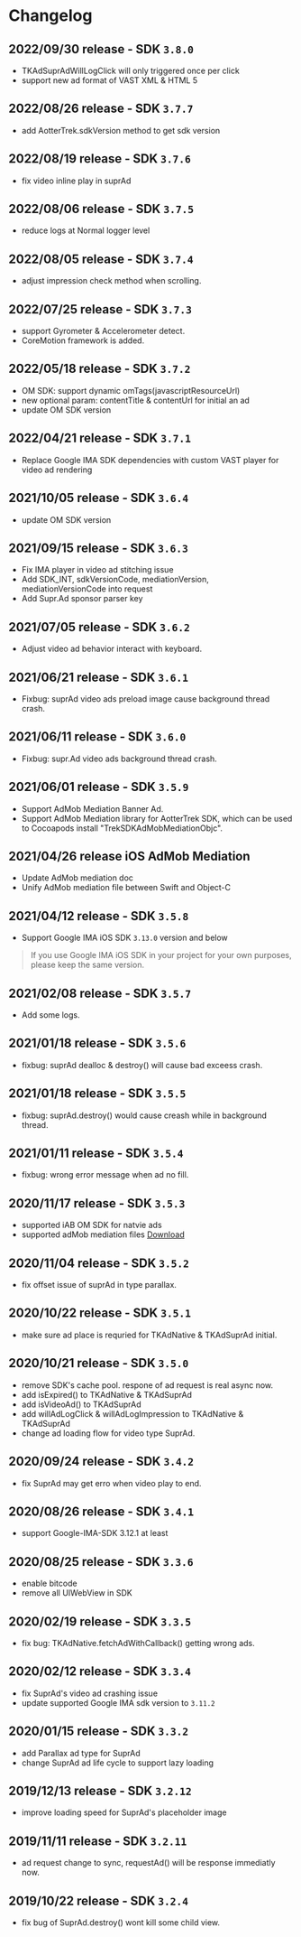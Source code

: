 # Changelog

## 2022/09/30 release - SDK `3.8.0`

* TKAdSuprAdWillLogClick will only triggered once per click
* support new ad format of VAST XML & HTML 5

## 2022/08/26 release - SDK `3.7.7`

* add AotterTrek.sdkVersion method to get sdk version

## 2022/08/19 release - SDK `3.7.6`

* fix video inline play in suprAd

## 2022/08/06 release - SDK `3.7.5`

* reduce logs at Normal logger level

## 2022/08/05 release - SDK `3.7.4`

* adjust impression check method when scrolling.

## 2022/07/25 release - SDK `3.7.3`

* support Gyrometer & Accelerometer detect.
* CoreMotion framework is added.

## 2022/05/18 release - SDK `3.7.2`

* OM SDK: support dynamic omTags(javascriptResourceUrl)
* new optional param: contentTitle & contentUrl for initial an ad
* update OM SDK version

## 2022/04/21 release - SDK `3.7.1`

* Replace Google IMA SDK dependencies with custom VAST player for video ad rendering

## 2021/10/05 release - SDK `3.6.4`

* update OM SDK version

## 2021/09/15 release - SDK `3.6.3`

* Fix IMA player in video ad stitching issue
* Add SDK\_INT, sdkVersionCode, mediationVersion, mediationVersionCode into request
* Add Supr.Ad sponsor parser key

## 2021/07/05 release - SDK `3.6.2`

* Adjust video ad behavior interact with keyboard.

## 2021/06/21 release - SDK `3.6.1`

* Fixbug: suprAd video ads preload image cause background thread crash.

## 2021/06/11 release - SDK `3.6.0`&#x20;

* Fixbug: supr.Ad video ads background thread crash.

## 2021/06/01 release - SDK `3.5.9`

* Support AdMob Mediation Banner Ad.
* Support AdMob Mediation library for AotterTrek SDK, which can be used to Cocoapods install "TrekSDKAdMobMediationObjc".

## 2021/04/26 release iOS AdMob Mediation

* Update AdMob mediation doc&#x20;
* Unify AdMob mediation file between Swift and Object-C

## 2021/04/12 release - SDK `3.5.8`

* Support Google IMA iOS SDK `3.13.0` version and below

> If you use Google IMA iOS SDK in your project for your own purposes, please keep the same version.

## 2021/02/08 release - SDK `3.5.7`

* Add some logs.

## 2021/01/18 release - SDK `3.5.6`

* fixbug: suprAd dealloc & destroy() will cause bad exceess crash.

## 2021/01/18 release - SDK `3.5.5`

* fixbug: suprAd.destroy() would cause creash while in background thread.

## 2021/01/11 release - SDK `3.5.4`

* fixbug: wrong error message when ad no fill.

## 2020/11/17 release - SDK `3.5.3`

* supported iAB OM SDK for natvie ads
* supported adMob mediation files [Download](https://github.com/aotter/AotterTrek-iOS-SDK/releases/download/3.5.3/AotterTrek.adMob.mediation.zip)

## 2020/11/04 release - SDK `3.5.2`

* fix offset issue of suprAd in type parallax.

## 2020/10/22 release - SDK `3.5.1`

* make sure ad place is requried for TKAdNative & TKAdSuprAd initial.

## 2020/10/21 release - SDK `3.5.0`

* remove SDK's cache pool. respone of ad request is real async now.
* add isExpired() to TKAdNative & TKAdSuprAd
* add isVideoAd() to TKAdSuprAd
* add willAdLogClick & willAdLogImpression to TKAdNative & TKAdSuprAd
* change ad loading flow for video type SuprAd.

## 2020/09/24 release - SDK `3.4.2`

* fix SuprAd may get erro when video play to end.

## 2020/08/26 release - SDK `3.4.1`

* support Google-IMA-SDK 3.12.1 at least

## 2020/08/25 release - SDK `3.3.6`

* enable bitcode
* remove all UIWebView in SDK

## 2020/02/19 release - SDK `3.3.5`

* fix bug: TKAdNative.fetchAdWithCallback() getting wrong ads.

## 2020/02/12 release - SDK `3.3.4`

* fix SuprAd's video ad crashing issue
* update supported Google IMA sdk version to `3.11.2`

## 2020/01/15 release - SDK `3.3.2`

* add Parallax ad type for SuprAd
* change SuprAd ad life cycle to support lazy loading

## 2019/12/13 release - SDK `3.2.12`

* improve loading speed for SuprAd's placeholder image

## 2019/11/11 release - SDK `3.2.11`

* ad request change to sync, requestAd() will be response immediatly now.

## 2019/10/22 release - SDK `3.2.4`

* fix bug of SuprAd.destroy() wont kill some child view.
